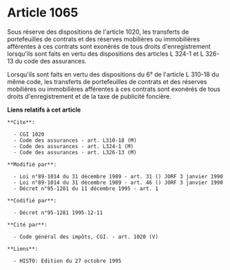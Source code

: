 # Article 1065

Sous réserve des dispositions de l'article 1020, les transferts de portefeuilles de contrats et des réserves mobilières ou
immobilières afférentes à ces contrats sont exonérés de tous droits d'enregistrement lorsqu'ils sont faits en vertu des
dispositions des articles L 324-1 et L 326-13 du code des assurances.

Lorsqu'ils sont faits en vertu des dispositions du 6° de l'article L 310-18 du même code, les transferts de portefeuilles de
contrats et des réserves mobilières ou immobilières afférentes à ces contrats sont exonérés de tous droits d'enregistrement
et de la taxe de publicité foncière.

**Liens relatifs à cet article**

	**Cite**:

	  - CGI 1020
	  - Code des assurances - art. L310-18 (M)
	  - Code des assurances - art. L324-1 (M)
	  - Code des assurances - art. L326-13 (M)

	**Modifié par**:

	  - Loi n°89-1014 du 31 décembre 1989 - art. 31 () JORF 3 janvier 1990
	  - Loi n°89-1014 du 31 décembre 1989 - art. 46 () JORF 3 janvier 1990
	  - Décret n°95-1281 du 11 décembre 1995 - art. 1

	**Codifié par**:

	  - Décret n°95-1281 1995-12-11

	**Cité par**:

	  - Code général des impôts, CGI. - art. 1020 (V)

	**Liens**:

	  - HISTO: Edition du 27 octobre 1995
